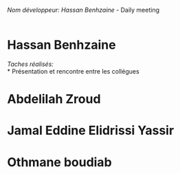 *Nom développeur: Hassan Benhzaine* - Daily meeting<br><br>

# Hassan Benhzaine

*Taches réalisés:*<br>
    * Présentation et rencontre entre les collégues

# Abdelilah Zroud 

# Jamal Eddine Elidrissi Yassir

# Othmane boudiab


